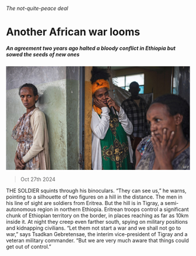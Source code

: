 ###### The not-quite-peace deal

# Another African war looms 

##### An agreement two years ago halted a bloody conflict in Ethiopia but sowed the seeds of new ones 

![image](images/20241102_MAP004.jpg) 

> Oct 27th 2024 

THE SOLDIER squints through his binoculars. “They can see us,” he warns, pointing to a silhouette of two figures on a hill in the distance. The men in his line of sight are soldiers from Eritrea. But the hill is in Tigray, a semi-autonomous region in northern Ethiopia. Eritrean troops control a significant chunk of Ethiopian territory on the border, in places reaching as far as 10km inside it. At night they creep even farther south, spying on military positions and kidnapping civilians. “Let them not start a war and we shall not go to war,” says Tsadkan Gebretensae, the interim vice-president of Tigray and a veteran military commander. “But we are very much aware that things could get out of control.”

